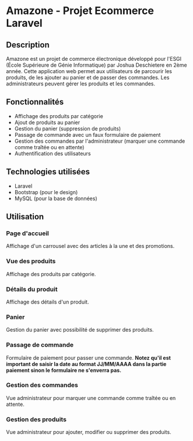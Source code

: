 # Amazone - Projet Ecommerce Laravel

## Description
Amazone est un projet de commerce électronique développé pour l'ESGI (École Supérieure de Génie Informatique) par Joshua Deschietere en 2ème année. Cette application web permet aux utilisateurs de parcourir les produits, de les ajouter au panier et de passer des commandes. Les administrateurs peuvent gérer les produits et les commandes.

## Fonctionnalités
- Affichage des produits par catégorie
- Ajout de produits au panier
- Gestion du panier (suppression de produits)
- Passage de commande avec un faux formulaire de paiement
- Gestion des commandes par l'administrateur (marquer une commande comme traîtée ou en attente)
- Authentification des utilisateurs

## Technologies utilisées
- Laravel
- Bootstrap (pour le design)
- MySQL (pour la base de données)

## Utilisation
### Page d'accueil
Affichage d'un carrousel avec des articles à la une et des promotions.

### Vue des produits
Affichage des produits par catégorie.

### Détails du produit
Affichage des détails d'un produit.

### Panier
Gestion du panier avec possibilité de supprimer des produits.

### Passage de commande
Formulaire de paiement pour passer une commande. **Notez qu'il est important de saisir la date au format JJ/MM/AAAA dans la partie paiement sinon le formulaire ne s'enverra pas.**

### Gestion des commandes
Vue administrateur pour marquer une commande comme traîtée ou en attente.

### Gestion des produits
Vue administrateur pour ajouter, modifier ou supprimer des produits.
